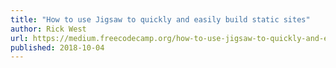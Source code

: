 ```yaml
---
title: "How to use Jigsaw to quickly and easily build static sites"
author: Rick West
url: https://medium.freecodecamp.org/how-to-use-jigsaw-to-quickly-and-easily-build-static-sites-8a3304c3ad7e
published: 2018-10-04
---
```

